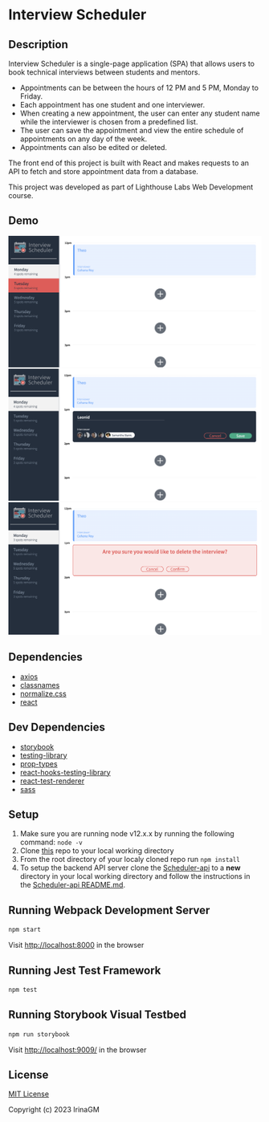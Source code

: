 # Interview Scheduler

## Description

Interview Scheduler is a single-page application (SPA) that allows users to book technical interviews between students and mentors.

- Appointments can be between the hours of 12 PM and 5 PM, Monday to Friday.
- Each appointment has one student and one interviewer.
- When creating a new appointment, the user can enter any student name while the interviewer is chosen from a predefined list.
- The user can save the appointment and view the entire schedule of appointments on any day of the week.
- Appointments can also be edited or deleted.

The front end of this project is built with React and makes requests to an API to fetch and store appointment data from a database.

This project was developed as part of Lighthouse Labs Web Development course.

## Demo

![Home View](https://github.com/IrinaGM/scheduler/blob/master/docs/scheduler-1.png)
![Scheduling Appointment](https://github.com/IrinaGM/scheduler/blob/master/docs/scheduler-2.png)
![Validation](https://github.com/IrinaGM/scheduler/blob/master/docs/scheduler-3.png)

## Dependencies

- [axios](https://www.npmjs.com/package/axios)
- [classnames](https://www.npmjs.com/package/classnames)
- [normalize.css](https://www.npmjs.com/package/normalize.css)
- [react](https://react.dev/learn/installation)

## Dev Dependencies

- [storybook](https://storybook.js.org/)
- [testing-library](https://testing-library.com/)
- [prop-types](https://www.npmjs.com/package/prop-types)
- [react-hooks-testing-library](https://github.com/testing-library/react-hooks-testing-library)
- [react-test-renderer](https://www.npmjs.com/package/react-test-renderer)
- [sass](https://sass-lang.com/)

## Setup

1. Make sure you are running node v12.x.x by running the following command: `node -v`
2. Clone [this](https://github.com/IrinaGM/scheduler) repo to your local working directory
3. From the root directory of your localy cloned repo run `npm install`
4. To setup the backend API server clone the [Scheduler-api](https://github.com/IrinaGM/scheduler-api) to a **new** directory in your local working directory and follow the instructions in the [Scheduler-api README.md](https://github.com/IrinaGM/scheduler-api#readme).

## Running Webpack Development Server

```sh
npm start
```

Visit [http://localhost:8000](http://localhost:8000) in the browser

## Running Jest Test Framework

```sh
npm test
```

## Running Storybook Visual Testbed

```sh
npm run storybook
```

Visit [http://localhost:9009/](http://localhost:9009/) in the browser

## License

[MIT License](https://choosealicense.com/licenses/mit/)

Copyright (c) 2023 IrinaGM

